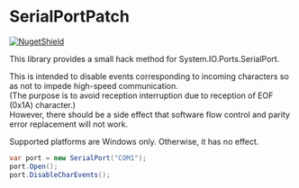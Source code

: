 # SerialPortPatch

[![NugetShield]][NugetPackage]

[NugetPackage]: https://www.nuget.org/packages/SerialPortPatch
[NugetShield]: https://img.shields.io/nuget/v/SerialPortPatch

This library provides a small hack method for System.IO.Ports.SerialPort.  

This is intended to disable events corresponding to incoming characters so as not to impede high-speed communication.  
(The purpose is to avoid reception interruption due to reception of EOF (0x1A) character.)  
However, there should be a side effect that software flow control and parity error replacement will not work.  

Supported platforms are Windows only. Otherwise, it has no effect.

```csharp
var port = new SerialPort("COM1");
port.Open();
port.DisableCharEvents();
```
